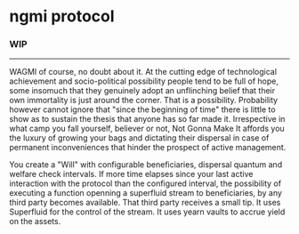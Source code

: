 # ngmi protocol 
### WIP
________

WAGMI of course, no doubt about it. At the cutting edge of technological achievement and socio-political possibility people tend to be full of hope, some insomuch that they genuinely adopt an unflinching belief that their own immortality is just around the corner. That is a possibility. Probability however cannot ignore that "since the beginning of time" there is little to show as to sustain the thesis that anyone has so far made it. Irrespective in what camp you fall yourself, believer or not, Not Gonna Make It affords you the luxury of growing your bags and dictating their dispersal in case of permanent inconveniences that hinder the prospect of active management. <br>

You create a "Will" with configurable beneficiaries, dispersal quantum and welfare check intervals. If more time elapses since your last active interaction with the protocol than the configured interval, the possibility of executing a function openning a superfluid stream to beneficiaries, by any third party becomes available. That third party receives a small tip. It uses Superfluid for the control of the stream. It uses yearn vaults to accrue yield on the assets.


